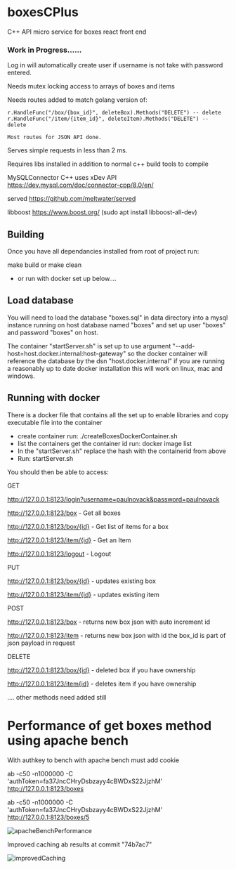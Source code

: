 # boxesCPlus
C++ API micro service for boxes react front end

### Work in Progress......  

Log in will automatically create user if username is not take with password entered.

Needs mutex locking access to arrays of boxes and items 

Needs routes added to match golang version of:

	r.HandleFunc("/box/{box_id}", deleteBox).Methods("DELETE") -- delete
	r.HandleFunc("/item/{item_id}", deleteItem).Methods("DELETE") -- delete
	
	Most routes for JSON API done.

Serves simple requests in less than 2 ms.

Requires libs installed in addition to normal c++ build tools to compile

MySQLConnector C++  uses xDev API https://dev.mysql.com/doc/connector-cpp/8.0/en/

served https://github.com/meltwater/served

libboost https://www.boost.org/  (sudo apt install libboost-all-dev)

## Building
Once you have all dependancies installed from root of project run:

make build or make clean

- or run with docker set up below....

## Load database

You will need to load the database "boxes.sql" in data directory into a mysql instance running on host database named "boxes" and set up user "boxes" and password "boxes" on host.

The container "startServer.sh" is set up to use argument "--add-host=host.docker.internal:host-gateway" so the docker container will reference the database by the dsn "host.docker.internal" if you are running a reasonably up to date docker installation this will work on linux, mac and windows.

## Running with docker

There is a docker file that contains all the set up to enable libraries and copy executable file into the container
- create container run: ./createBoxesDockerContainer.sh
- list the containers get the container id run: docker image list
- In the "startServer.sh" replace the hash with the containerid from above
- Run: startServer.sh


You should then be able to access:

GET

http://127.0.0.1:8123/login?username=paulnovack&password=paulnovack

http://127.0.0.1:8123/box - Get all boxes

http://127.0.0.1:8123/box/{id} - Get list of items for a box

http://127.0.0.1:8123/item/{id} - Get an Item

http://127.0.0.1:8123/logout - Logout

PUT

http://127.0.0.1:8123/box/{id} - updates existing box

http://127.0.0.1:8123/item/{id} - updates existing item


POST

http://127.0.0.1:8123/box - returns new box json with auto increment id

http://127.0.0.1:8123/item - returns new box json with id the box_id is part of json payload in request

DELETE

http://127.0.0.1:8123/box/{id} - deleted box if you have ownership

http://127.0.0.1:8123/item{id} - deletes item if you have ownership

.... other methods need added still

# Performance of get boxes method using apache bench

With authkey to bench with apache bench must add cookie

ab -c50 -n1000000 -C 'authToken=fa37JncCHryDsbzayy4cBWDxS22JjzhM'  http://127.0.0.1:8123/boxes

ab -c50 -n1000000 -C 'authToken=fa37JncCHryDsbzayy4cBWDxS22JjzhM'  http://127.0.0.1:8123/boxes/5


![apacheBenchPerformance](https://user-images.githubusercontent.com/3844301/168474846-f1e2ad35-53c9-4717-8bcb-d0522f2a8b83.png)

Improved caching ab results at commit "74b7ac7"


![improvedCaching](https://user-images.githubusercontent.com/3844301/169076410-a7be2f02-8a12-4e30-a250-9c0bed5f4e88.png)
